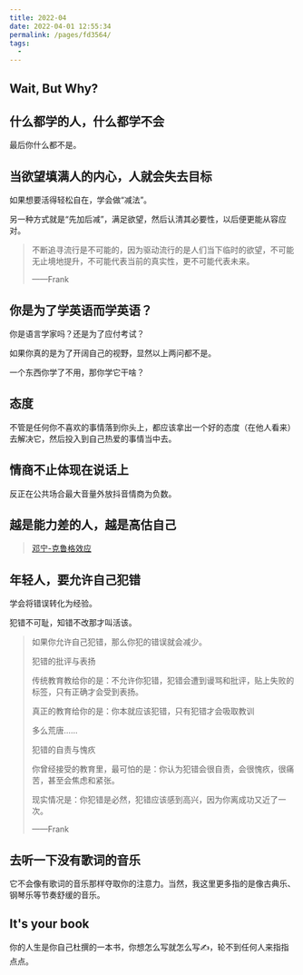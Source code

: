 ```yaml
---
title: 2022-04
date: 2022-04-01 12:55:34
permalink: /pages/fd3564/
tags:
  - 
---
```

## Wait, But Why?

## 什么都学的人，什么都学不会

最后你什么都不是。

## 当欲望填满人的内心，人就会失去目标

如果想要活得轻松自在，学会做“减法”。

另一种方式就是“先加后减”，满足欲望，然后认清其必要性，以后便更能从容应对。

> 不断追寻流行是不可能的，因为驱动流行的是人们当下临时的欲望，不可能无止境地提升，不可能代表当前的真实性，更不可能代表未来。
>
> ——Frank

## 你是为了学英语而学英语？

你是语言学家吗？还是为了应付考试？

如果你真的是为了开阔自己的视野，显然以上两问都不是。

一个东西你学了不用，那你学它干啥？

## 态度

不管是任何你不喜欢的事情落到你头上，都应该拿出一个好的态度（在他人看来）去解决它，然后投入到自己热爱的事情当中去。

## 情商不止体现在说话上

反正在公共场合最大音量外放抖音情商为负数。

## 越是能力差的人，越是高估自己

> [邓宁-克鲁格效应](https://zh.wikipedia.org/wiki/%E9%84%A7%E5%AF%A7-%E5%85%8B%E9%AD%AF%E6%A0%BC%E6%95%88%E6%87%89)

## 年轻人，要允许自己犯错

学会将错误转化为经验。

犯错不可耻，知错不改那才叫活该。

> 如果你允许自己犯错，那么你犯的错误就会减少。
>
> 
>
> 犯错的批评与表扬
>
> 传统教育教给你的是：不允许你犯错，犯错会遭到谩骂和批评，贴上失败的标签，只有正确才会受到表扬。
>
> 真正的教育给你的是：你本就应该犯错，只有犯错才会吸取教训
>
> 多么荒唐……
>
> 
>
> 犯错的自责与愧疚
>
> 你曾经接受的教育里，最可怕的是：你认为犯错会很自责，会很愧疚，很痛苦，甚至会焦虑和紧张。
>
> 现实情况是：你犯错是必然，犯错应该感到高兴，因为你离成功又近了一次。
>
> ——Frank



## 去听一下没有歌词的音乐

它不会像有歌词的音乐那样夺取你的注意力。当然，我这里更多指的是像古典乐、钢琴乐等节奏舒缓的音乐。

## It's your book

你的人生是你自己杜撰的一本书，你想怎么写就怎么写✍，轮不到任何人来指指点点。